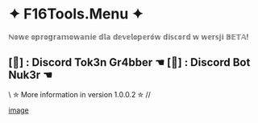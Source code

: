# ✦ F16Tools.Menu ✦
ℕ𝕠𝕨𝕖 𝕠𝕡𝕣𝕠𝕘𝕣𝕒𝕞𝕠𝕨𝕒𝕟𝕚𝕖 𝕕𝕝𝕒 𝕕𝕖𝕧𝕖𝕝𝕠𝕡𝕖𝕣𝕠́𝕨 𝕕𝕚𝕤𝕔𝕠𝕣𝕕 𝕨 𝕨𝕖𝕣𝕤𝕛𝕚 𝔹𝔼𝕋𝔸! 

[🎯] : Discord Tok3n Gr4bber ☚
[🎯] : Discord Bot Nuk3r ☚
--------------------------------
\\ ✮ More information in version 1.0.0.2 ✮ //


[image](https://github.com/K4CuDev/f16tools/assets/98413376/a6c0a0bb-1067-4687-b70e-68136386c19f)


